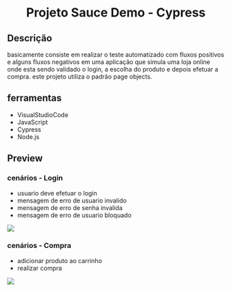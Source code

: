 <h1 align="center">
Projeto Sauce Demo - Cypress
</h1>


## Descrição
basicamente consiste em realizar o teste automatizado com fluxos positivos e alguns fluxos negativos em uma aplicação que 
simula uma loja online onde esta sendo validado o login, a escolha do produto e depois efetuar a compra.
este projeto utiliza o padrão page objects.

## ferramentas
<ul>
  <li>VisualStudioCode</li>
  <li>JavaScript</li>
  <li>Cypress</li>
  <li>Node.js</li>
</ul>

## Preview
  ### cenários - Login
  <ul>
  <li>usuario deve efetuar o login</li>
  <li>mensagem de erro de usuario invalido</li>
  <li>mensagem de erro de senha invalida</li>
  <li>mensagem de erro de usuario bloquado</li>
  </ul>
<img src="https://user-images.githubusercontent.com/99279134/183143011-ffbda6e5-ec6c-41b9-b7e8-337586598a24.gif" >

### cenários - Compra
  <ul>
  <li>adicionar produto ao carrinho</li>
  <li>realizar compra</li>
  </ul>
<img src="https://user-images.githubusercontent.com/99279134/183143016-9f0cfcd5-4fb3-4153-863a-4ec963d25a16.gif" >